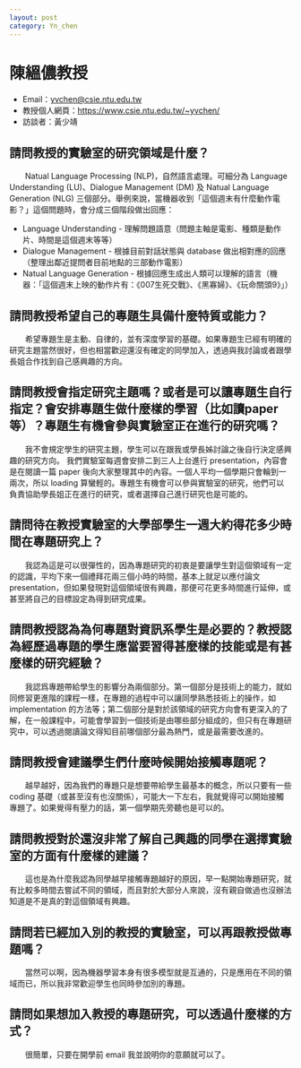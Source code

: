 ```yaml
---
layout: post
category: Yn_chen
---
```

#  陳縕儂教授

- Email：yvchen@csie.ntu.edu.tw
- 教授個人網頁：<https://www.csie.ntu.edu.tw/~yvchen/>
- 訪談者：黃少靖

## 請問教授的實驗室的研究領域是什麼？

&emsp;&emsp;Natual Language Processing (NLP)，自然語言處理。可細分為 Language Understanding (LU)、Dialogue Management (DM) 及 Natual Language Generation (NLG) 三個部分。舉例來說，當機器收到「這個週末有什麼動作電影？」這個問題時，會分成三個階段做出回應：

- Language Understanding - 理解問題語意（問題主軸是電影、種類是動作片、時間是這個週末等等）
- Dialogue Management - 根據目前對話狀態與 database 做出相對應的回應（整理出鄰近提問者目前地點的三部動作電影）
- Natual Language Generation - 根據回應生成出人類可以理解的語言（機器：「這個週末上映的動作片有：《007生死交戰》、《黑寡婦》、《玩命關頭9》」）

## 請問教授希望自己的專題生具備什麼特質或能力？

&emsp;&emsp;希望專題生是主動、自律的，並有深度學習的基礎。如果專題生已經有明確的研究主題當然很好，但也相當歡迎還沒有確定的同學加入，透過與我討論或者跟學長姐合作找到自己感興趣的方向。

## 請問教授會指定研究主題嗎？或者是可以讓專題生自行指定？會安排專題生做什麼樣的學習（比如讀paper等）？專題生有機會參與實驗室正在進行的研究嗎？

&emsp;&emsp;我不會規定學生的研究主題，學生可以在跟我或學長姊討論之後自行決定感興趣的研究方向。
我們實驗室每週會安排二到三人上台進行 presentation，內容會是在閱讀一篇 paper 後向大家整理其中的內容。一個人平均一個學期只會輪到一兩次，所以 loading 算蠻輕的。專題生有機會可以參與實驗室的研究，他們可以負責協助學長姐正在進行的研究，或者選擇自己進行研究也是可能的。

## 請問待在教授實驗室的大學部學生一週大約得花多少時間在專題研究上？

&emsp;&emsp;我認為這是可以很彈性的，因為專題研究的初衷是要讓學生對這個領域有一定的認識，平均下來一個禮拜花兩三個小時的時間，基本上就足以應付論文 presentation，但如果發現對這個領域很有興趣，那便可花更多時間進行延伸，或甚至將自己的目標設定為得到研究成果。

## 請問教授認為為何專題對資訊系學生是必要的？教授認為經歷過專題的學生應當要習得甚麼樣的技能或是有甚麼樣的研究經驗？

&emsp;&emsp;我認爲專題帶給學生的影響分為兩個部分。第一個部分是技術上的能力，就如同修習更進階的課程一樣，在專題的過程中可以讓同學熟悉技術上的操作，如 implementation 的方法等；第二個部分是對於該領域的研究方向會有更深入的了解，在一般課程中，可能會學習到一個技術是由哪些部分組成的，但只有在專題研究中，可以透過閱讀論文得知目前哪個部分最為熱門，或是最需要改進的。

## 請問教授會建議學生們什麼時候開始接觸專題呢？

&emsp;&emsp;越早越好，因為我們的專題只是想要帶給學生最基本的概念，所以只要有一些 coding 基礎（或甚至沒有也沒關係），可能大一下左右，我就覺得可以開始接觸專題了。如果覺得有壓力的話，第一個學期先旁聽也是可以的。

## 請問教授對於還沒非常了解自己興趣的同學在選擇實驗室的方面有什麼樣的建議？

&emsp;&emsp;這也是為什麼我認為同學越早接觸專題越好的原因，早一點開始專題研究，就有比較多時間去嘗試不同的領域，而且對於大部分人來說，沒有親自做過也沒辦法知道是不是真的對這個領域有興趣。

## 請問若已經加入別的教授的實驗室，可以再跟教授做專題嗎？

&emsp;&emsp;當然可以啊，因為機器學習本身有很多模型就是互通的，只是應用在不同的領域而已，所以我非常歡迎學生也同時參加別的專題。

## 請問如果想加入教授的專題研究，可以透過什麼樣的方式？

&emsp;&emsp;很簡單，只要在開學前 email 我並說明你的意願就可以了。

